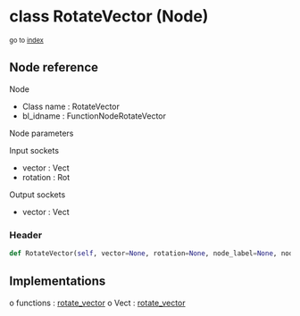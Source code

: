 # class RotateVector (Node)

<sub>go to [index](/docs/index.md)</sub>

## Node reference

Node
 - Class name : RotateVector
 - bl_idname : FunctionNodeRotateVector

Node parameters

Input sockets
 - vector : Vect
 - rotation : Rot

Output sockets
 - vector : Vect

### Header

``` python
def RotateVector(self, vector=None, rotation=None, node_label=None, node_color=None):
```

## Implementations

o functions : [rotate_vector](#rotate_vector)
o Vect : [rotate_vector](#rotate_vector) 

